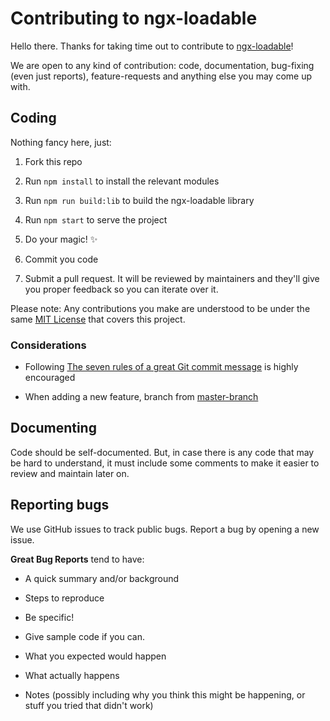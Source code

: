 # Contributing to ngx-loadable

Hello there. Thanks for taking time out to contribute to [ngx-loadable](https://github.com/mohammedzamakhan/ngx-loadable)!

We are open to any kind of contribution: code, documentation, bug-fixing (even just reports), feature-requests and anything else you may come up with.

## Coding

Nothing fancy here, just:

1. Fork this repo

2. Run `npm install` to install the relevant modules

3. Run `npm run build:lib` to build the ngx-loadable library

4. Run `npm start` to serve the project

5. Do your magic! ✨

6. Commit you code

7. Submit a pull request. It will be reviewed by maintainers and they'll give you proper feedback so you can iterate over it.

Please note: Any contributions you make are understood to be under the same [MIT License](http://choosealicense.com/licenses/mit/) that covers this project.

### Considerations

- Following [The seven rules of a great Git commit message](https://chris.beams.io/posts/git-commit/#seven-rules) is highly encouraged

- When adding a new feature, branch from [master-branch](https://github.com/mohammedzamakhan/ngx-loadable/tree/master)

## Documenting

Code should be self-documented. But, in case there is any code that may be hard to understand, it must include some comments to make it easier to review and maintain later on.

## Reporting bugs

We use GitHub issues to track public bugs. Report a bug by opening a new issue.

**Great Bug Reports** tend to have:

- A quick summary and/or background

- Steps to reproduce

- Be specific!

- Give sample code if you can.

- What you expected would happen

- What actually happens

- Notes (possibly including why you think this might be happening, or stuff you tried that didn't work)
